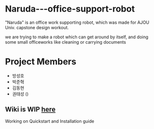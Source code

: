 # Naruda---office-support-robot
"Naruda" is an office work supporting robot, which was made for AJOU Univ. capstone design workout.

we are trying to make a robot which can get around by itself, and doing some small officeworks like cleaning or carrying documents

# Project Members
- 방성호
- 박준혁
- 김동현 
- 권태성 ()

## Wiki is WIP [here](https://github.com/YouDaHe/Naruda---office-support-robot/wiki)
Working on Quickstart and Installation guide
